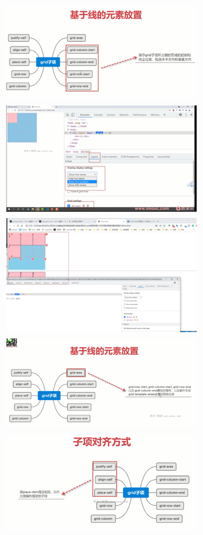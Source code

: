 ![](image/note/1646979411752.png)

![](image/note/1646979470508.png)

![](image/note/1646979511087.png)



![](image/note/1646980597899.png)

![](image/note/1646980724511.png)
